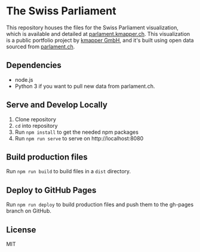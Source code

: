 # The Swiss Parliament

This repository houses the files for the Swiss Parliament visualization, which is available and detailed at [parlament.kmapper.ch](https://parlament.kmapper.ch/). This visualization is a public portfolio project by [kmapper GmbH](https://kmapper.com), and it's built using open data sourced from [parlament.ch](https://www.parlament.ch/).


## Dependencies

- node.js
- Python 3 if you want to pull new data from parlament.ch.

## Serve and Develop Locally

1. Clone repository
2. `cd` into repository
3. Run `npm install` to get the needed npm packages
4. Run `npm run serve` to serve on http://localhost:8080

## Build production files

Run `npm run build` to build files in a `dist` directory.

## Deploy to GitHub Pages

Run `npm run deploy` to build production files and push them to the gh-pages branch on GitHub. 

## License

MIT
